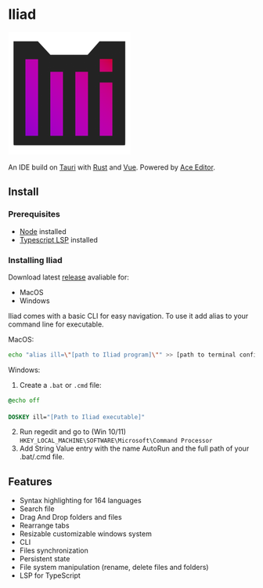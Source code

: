 # Iliad

<img src="./public/logo.png" alt="Iliad logo" width="250px" />

An IDE build on [Tauri](https://tauri.app/) with [Rust](https://www.rust-lang.org/) and [Vue](https://vuejs.org/). Powered by [Ace Editor](https://ace.c9.io/).

## Install

### Prerequisites

* [Node](https://nodejs.org/en) installed
* [Typescript LSP](https://github.com/typescript-language-server/typescript-language-server) installed

### Installing Iliad

Download latest [release](https://github.com/KrosFire/Iliad/releases) avaliable for:

* MacOS
* Windows

Iliad comes with a basic CLI for easy navigation. To use it add alias to your command line for executable.

MacOS:

```sh
echo "alias ill=\"[path to Iliad program]\"" >> [path to terminal config file]
```

Windows:

1. Create a `.bat` or `.cmd` file:
```bat
@echo off

DOSKEY ill="[Path to Iliad executable]"
```
2. Run regedit and go to (Win 10/11) `HKEY_LOCAL_MACHINE\SOFTWARE\Microsoft\Command Processor`
3. Add String Value entry with the name AutoRun and the full path of your .bat/.cmd file.

## Features

* Syntax highlighting for 164 languages
* Search file
* Drag And Drop folders and files
* Rearrange tabs
* Resizable customizable windows system
* CLI
* Files synchronization
* Persistent state
* File system manipulation (rename, delete files and folders)
* LSP for TypeScript
